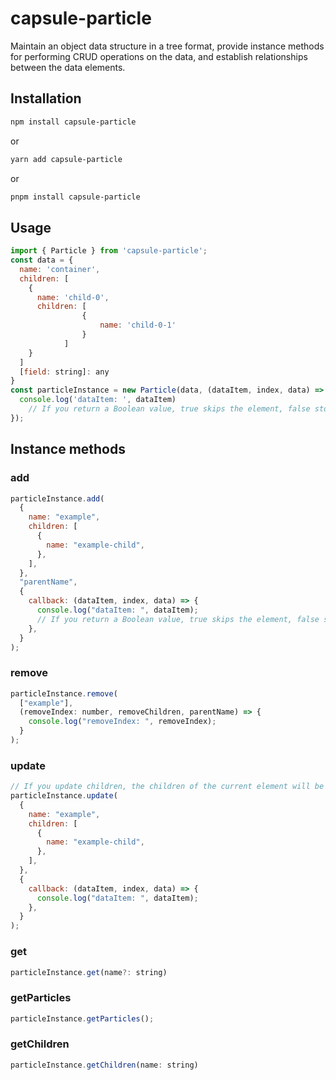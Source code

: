 # capsule-particle

Maintain an object data structure in a tree format, provide instance methods for performing CRUD operations on the data, and establish relationships between the data elements.

## Installation

```bash
npm install capsule-particle
```

or

```bash
yarn add capsule-particle
```

or

```bash
pnpm install capsule-particle
```

## Usage

```javascript
import { Particle } from 'capsule-particle';
const data = {
  name: 'container',
  children: [
    {
      name: 'child-0',
      children: [
				{
					name: 'child-0-1'
				}
			]
    }
  ]
  [field: string]: any
}
const particleInstance = new Particle(data, (dataItem, index, data) => {
  console.log('dataItem: ', dataItem)
	// If you return a Boolean value, true skips the element, false stops traversal
});
```

## Instance methods

### add

```javascript
particleInstance.add(
  {
    name: "example",
    children: [
      {
        name: "example-child",
      },
    ],
  },
  "parentName",
  {
    callback: (dataItem, index, data) => {
      console.log("dataItem: ", dataItem);
      // If you return a Boolean value, true skips the element, false stops traversal
    },
  }
);
```

### remove

```javascript
particleInstance.remove(
  ["example"],
  (removeIndex: number, removeChildren, parentName) => {
    console.log("removeIndex: ", removeIndex);
  }
);
```

### update

```javascript
// If you update children, the children of the current element will be replaced
particleInstance.update(
  {
    name: "example",
    children: [
      {
        name: "example-child",
      },
    ],
  },
  {
    callback: (dataItem, index, data) => {
      console.log("dataItem: ", dataItem);
    },
  }
);
```

### get

```javascript
particleInstance.get(name?: string)
```

### getParticles

```javascript
particleInstance.getParticles();
```

### getChildren

```javascript
particleInstance.getChildren(name: string)
```
